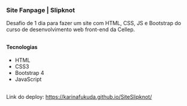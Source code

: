 ### Site Fanpage | Slipknot

Desafio de 1 dia para fazer um site com HTML, CSS, JS e Bootstrap do curso de desenvolvimento web front-end da Cellep.

##

#### Tecnologias

- HTML
- CSS3
- Bootstrap 4
- JavaScript

##

Link do deploy: <a>https://karinafukuda.github.io/SiteSlipknot/</a>
